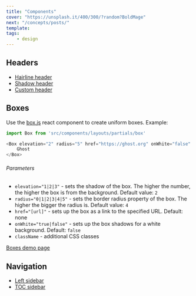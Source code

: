 ```yaml
---
title: "Components"
cover: "https://unsplash.it/400/300/?random?BoldMage"
next: "/concepts/posts/"
template:
tags:
    - design
---
```


## Headers

- [Hairline header](/design/components/hairline-header/)
- [Shadow header](/design/components/shadow-header/)
- [Custom header](/design/components/custom-header/)


## Boxes

Use the [box.js](https://github.com/TryGhost/docs/blob/master/src/components/layouts/partials/box.js) react component to create uniform boxes. Example:

```javascript
import Box from 'src/components/layouts/partials/box'

<Box elevation="2" radius="5" href="https://ghost.org" onWhite="false" className="pa10">
    Ghost
</Box>
```

###### Parameters
- `elevation="1|2|3"` - sets the shadow of the box. The higher the number, the higher the box is from the background. Default value: `2`
- `radius="0|1|2|3|4|5"` - sets the border radius property of the box. The higher the bigger the radius is. Default value: `4`
- `href="[url]"` - sets up the box as a link to the specified URL. Default: none
- `onWhite="true|false"` - sets up the box shadows for a white background. Default: `false`
- `className` - additional CSS classes

[Boxes demo page](/design/components/boxes/)

## Navigation

- [Left sidebar]()
- [TOC sidebar]()